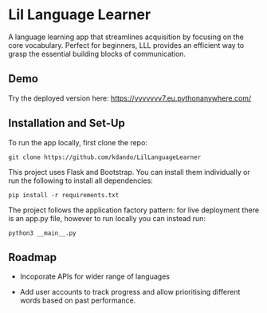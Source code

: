 
# Lil Language Learner

A language learning app that streamlines acquisition by focusing on the core vocabulary. Perfect for beginners, LLL provides an efficient way to grasp the essential building blocks of communication.




## Demo

Try the deployed version here: https://vvvvvvv7.eu.pythonanywhere.com/


## Installation and Set-Up

To run the app locally, first clone the repo:

```
git clone https://github.com/kdando/LilLanguageLearner
```

This project uses Flask and Bootstrap. You can install them individually or run the following to install all dependencies:

```
pip install -r requirements.txt
```

The project follows the application factory pattern: for live deployment there is an app.py file, however to run locally you can instead run:

```
python3 __main__.py
```
    

## Roadmap

- Incoporate APIs for wider range of languages

- Add user accounts to track progress and allow prioritising different words based on past performance.

